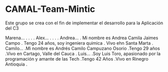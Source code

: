 # CAMAL-Team-Mintic

Este grupo se crea con el fin de implementar el desarrollo para la Aplicación del C3

Marena...
.
.
.
.
Alex...
.
.
.
.
Andrea...
. Mi nombre es Andrea Camila Jaimes Campo
. Tengo 24 años, soy ingeniera quimica
. Vivo ehn Santa Marta
.
Camilo...
.Mi nombre es Andrés Camilo Campuzano Osorio
.Tengo 29 años
.Vivo en Cartago, Valle del Cauca
.
Luis...
.Soy Luis Toro, apasionado por la programación y amante de las Tech
.Tengo 42 Años
.Vivo en Rinegro Antioquia
.
